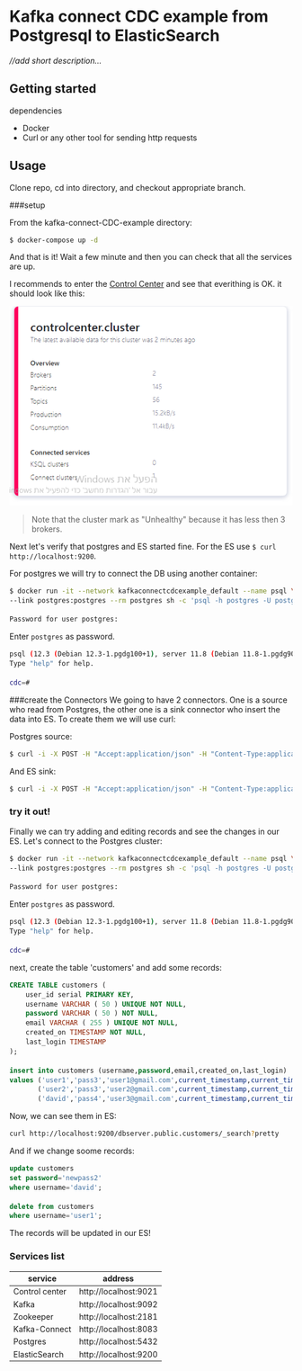 Kafka connect CDC example from Postgresql to ElasticSearch
===========================

*//add short description...*

Getting started
---------------

dependencies
* Docker
* Curl or any other tool for sending http requests


Usage 
------

Clone repo, cd into directory, and checkout appropriate branch.

###setup

From the kafka-connect-CDC-example directory:

```bash
$ docker-compose up -d
```
And  that is it! 
Wait a few minute and then you can check that all the services are up.

I recommends to enter the [Control Center](http://localhost:9021) and see that everithing is OK. it should look like this:

![control-img.png](./control-img.PNG)
> Note that the cluster mark as "Unhealthy" because it has less then 3 brokers.

Next let's verify that postgres and ES started fine.
For the ES use `$ curl http://localhost:9200`.

For postgres we will try to connect the DB using another container: 
```bash
$ docker run -it --network kafkaconnectcdcexample_default --name psql \
--link postgres:postgres --rm postgres sh -c 'psql -h postgres -U postgres -d cdc';

Password for user postgres:
```
Enter `postgres` as password.
```bash
psql (12.3 (Debian 12.3-1.pgdg100+1), server 11.8 (Debian 11.8-1.pgdg90+1))
Type "help" for help.

cdc=#
```
###create the Connectors
We going to have 2 connectors. One is a source who read from Postgres, the other one is a sink connector who insert the data into ES. To create them we will use curl:

Postgres source:
```bash
$ curl -i -X POST -H "Accept:application/json" -H "Content-Type:application/json" -d @postgres-source.json http://localhost:8083/connectors;
```
And ES sink:
```bash
$ curl -i -X POST -H "Accept:application/json" -H "Content-Type:application/json" -d @es-sink.json http://localhost:8083/connectors;
```

### try it out!
Finally we can try adding and editing records and see the changes in our ES. Let's connect to the Postgres cluster:
```bash
$ docker run -it --network kafkaconnectcdcexample_default --name psql \
--link postgres:postgres --rm postgres sh -c 'psql -h postgres -U postgres -d cdc';

Password for user postgres:
```
Enter `postgres` as password.
```bash
psql (12.3 (Debian 12.3-1.pgdg100+1), server 11.8 (Debian 11.8-1.pgdg90+1))
Type "help" for help.

cdc=#
```

next, create the table 'customers' and add some records:

```sql
CREATE TABLE customers (
	user_id serial PRIMARY KEY,
	username VARCHAR ( 50 ) UNIQUE NOT NULL,
	password VARCHAR ( 50 ) NOT NULL,
	email VARCHAR ( 255 ) UNIQUE NOT NULL,
	created_on TIMESTAMP NOT NULL,
    last_login TIMESTAMP 
);

insert into customers (username,password,email,created_on,last_login) 
values ('user1','pass3','user1@gmail.com',current_timestamp,current_timestamp),
	   ('user2','pass3','user2@gmail.com',current_timestamp,current_timestamp),
	   ('david','pass4','user3@gmail.com',current_timestamp,current_timestamp);
```

Now, we can see them in ES:
```bash
curl http://localhost:9200/dbserver.public.customers/_search?pretty
```
And if we change soome records:
```sql
update customers 
set password='newpass2' 
where username='david';

delete from customers 
where username='user1';
```

The records will be updated in our ES!


### Services list

| service        | address               |
|----------------|-----------------------|
| Control center | http://localhost:9021 |
| Kafka    | http://localhost:9092 |
| Zookeeper      | http://localhost:2181 |
| Kafka-Connect  | http://localhost:8083 |
| Postgres       | http://localhost:5432 |
| ElasticSearch  | http://localhost:9200 |